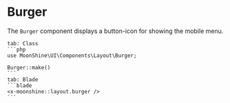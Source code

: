 # Burger

The `Burger` component displays a button-icon for showing the mobile menu.

~~~tabs
tab: Class
```php
use MoonShine\UI\Components\Layout\Burger;

Burger::make()
```
tab: Blade
```blade
<x-moonshine::layout.burger />
```
~~~
